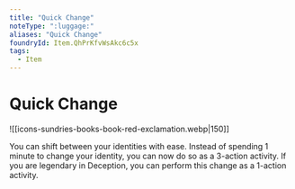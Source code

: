 ```yaml
---
title: "Quick Change"
noteType: ":luggage:"
aliases: "Quick Change"
foundryId: Item.QhPrKfvWsAkc6c5x
tags:
  - Item
---
```


# Quick Change
![[icons-sundries-books-book-red-exclamation.webp|150]]

You can shift between your identities with ease. Instead of spending 1 minute to change your identity, you can now do so as a 3-action activity. If you are legendary in Deception, you can perform this change as a 1-action activity.
